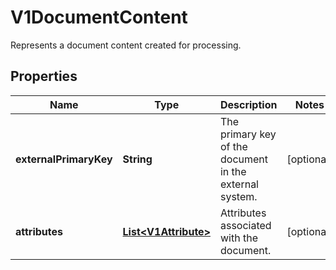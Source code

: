 

# V1DocumentContent

Represents a document content created for processing.
## Properties

Name | Type | Description | Notes
------------ | ------------- | ------------- | -------------
**externalPrimaryKey** | **String** | The primary key of the document in the external system. |  [optional]
**attributes** | [**List&lt;V1Attribute&gt;**](V1Attribute.md) | Attributes associated with the document. |  [optional]



